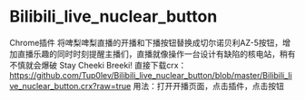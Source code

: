 # Bilibili_live_nuclear_button
Chrome插件
将啤梨啤梨直播的开播和下播按钮替换成切尔诺贝利AZ-5按钮，增加直播乐趣的同时时刻提醒主播们，直播就像操作一台设计有缺陷的核电站，稍有不慎就会爆破
Stay Cheeki Breeki!
直接下载crx：https://github.com/Tup0lev/Bilibili_live_nuclear_button/blob/master/Bilibili_live_nuclear_button.crx?raw=true
用法：打开开播页面，点击插件，点击按钮
